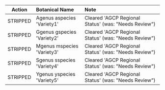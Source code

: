 | Action | Botanical Name | Note |
|:------:|:---------------|:----|
| STRIPPED | Agenus aspecies 'Variety1' | Cleared 'AGCP Regional Status' (was: "Needs Review") |
| STRIPPED | Ggenus gspecies 'Variety2' | Cleared 'AGCP Regional Status' (was: "Needs Review") |
| STRIPPED | Mgenus mspecies 'Variety3' | Cleared 'AGCP Regional Status' (was: "Needs Review") |
| STRIPPED | Sgenus sspecies 'Variety4' | Cleared 'AGCP Regional Status' (was: "Needs Review") |
| STRIPPED | Ygenus yspecies 'Variety5' | Cleared 'AGCP Regional Status' (was: "Needs Review") |